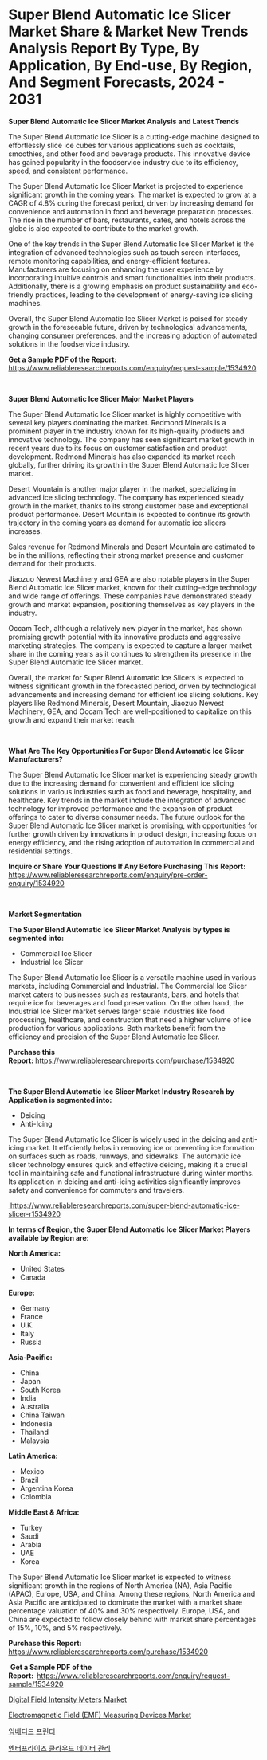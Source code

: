 <p><h1>Super Blend Automatic Ice Slicer Market Share & Market New Trends Analysis Report By Type, By Application, By End-use, By Region, And Segment Forecasts, 2024 - 2031</h1></p><p><strong>Super Blend Automatic Ice Slicer Market Analysis and Latest Trends</strong></p>
<p><p>The Super Blend Automatic Ice Slicer is a cutting-edge machine designed to effortlessly slice ice cubes for various applications such as cocktails, smoothies, and other food and beverage products. This innovative device has gained popularity in the foodservice industry due to its efficiency, speed, and consistent performance.</p><p>The Super Blend Automatic Ice Slicer Market is projected to experience significant growth in the coming years. The market is expected to grow at a CAGR of 4.8% during the forecast period, driven by increasing demand for convenience and automation in food and beverage preparation processes. The rise in the number of bars, restaurants, cafes, and hotels across the globe is also expected to contribute to the market growth.</p><p>One of the key trends in the Super Blend Automatic Ice Slicer Market is the integration of advanced technologies such as touch screen interfaces, remote monitoring capabilities, and energy-efficient features. Manufacturers are focusing on enhancing the user experience by incorporating intuitive controls and smart functionalities into their products. Additionally, there is a growing emphasis on product sustainability and eco-friendly practices, leading to the development of energy-saving ice slicing machines.</p><p>Overall, the Super Blend Automatic Ice Slicer Market is poised for steady growth in the foreseeable future, driven by technological advancements, changing consumer preferences, and the increasing adoption of automated solutions in the foodservice industry.</p></p>
<p><strong>Get a Sample PDF of the Report:&nbsp;</strong> <a href="https://www.reliableresearchreports.com/enquiry/request-sample/1534920">https://www.reliableresearchreports.com/enquiry/request-sample/1534920</a></p>
<p>&nbsp;</p>
<p><strong>Super Blend Automatic Ice Slicer Major Market Players</strong></p>
<p><p>The Super Blend Automatic Ice Slicer market is highly competitive with several key players dominating the market. Redmond Minerals is a prominent player in the industry known for its high-quality products and innovative technology. The company has seen significant market growth in recent years due to its focus on customer satisfaction and product development. Redmond Minerals has also expanded its market reach globally, further driving its growth in the Super Blend Automatic Ice Slicer market.</p><p>Desert Mountain is another major player in the market, specializing in advanced ice slicing technology. The company has experienced steady growth in the market, thanks to its strong customer base and exceptional product performance. Desert Mountain is expected to continue its growth trajectory in the coming years as demand for automatic ice slicers increases.</p><p>Sales revenue for Redmond Minerals and Desert Mountain are estimated to be in the millions, reflecting their strong market presence and customer demand for their products.</p><p>Jiaozuo Newest Machinery and GEA are also notable players in the Super Blend Automatic Ice Slicer market, known for their cutting-edge technology and wide range of offerings. These companies have demonstrated steady growth and market expansion, positioning themselves as key players in the industry.</p><p>Occam Tech, although a relatively new player in the market, has shown promising growth potential with its innovative products and aggressive marketing strategies. The company is expected to capture a larger market share in the coming years as it continues to strengthen its presence in the Super Blend Automatic Ice Slicer market.</p><p>Overall, the market for Super Blend Automatic Ice Slicers is expected to witness significant growth in the forecasted period, driven by technological advancements and increasing demand for efficient ice slicing solutions. Key players like Redmond Minerals, Desert Mountain, Jiaozuo Newest Machinery, GEA, and Occam Tech are well-positioned to capitalize on this growth and expand their market reach.</p></p>
<p>&nbsp;</p>
<p><strong>What Are The Key Opportunities For Super Blend Automatic Ice Slicer Manufacturers?</strong></p>
<p><p>The Super Blend Automatic Ice Slicer market is experiencing steady growth due to the increasing demand for convenient and efficient ice slicing solutions in various industries such as food and beverage, hospitality, and healthcare. Key trends in the market include the integration of advanced technology for improved performance and the expansion of product offerings to cater to diverse consumer needs. The future outlook for the Super Blend Automatic Ice Slicer market is promising, with opportunities for further growth driven by innovations in product design, increasing focus on energy efficiency, and the rising adoption of automation in commercial and residential settings.</p></p>
<p><strong>Inquire or Share Your Questions If Any Before Purchasing This Report:</strong> <a href="https://www.reliableresearchreports.com/enquiry/pre-order-enquiry/1534920">https://www.reliableresearchreports.com/enquiry/pre-order-enquiry/1534920</a></p>
<p>&nbsp;</p>
<p><strong>Market Segmentation</strong></p>
<p><strong>The Super Blend Automatic Ice Slicer Market Analysis by types is segmented into:</strong></p>
<p><ul><li>Commercial Ice Slicer</li><li>Industrial Ice Slicer</li></ul></p>
<p><p>The Super Blend Automatic Ice Slicer is a versatile machine used in various markets, including Commercial and Industrial. The Commercial Ice Slicer market caters to businesses such as restaurants, bars, and hotels that require ice for beverages and food preservation. On the other hand, the Industrial Ice Slicer market serves larger scale industries like food processing, healthcare, and construction that need a higher volume of ice production for various applications. Both markets benefit from the efficiency and precision of the Super Blend Automatic Ice Slicer.</p></p>
<p><strong>Purchase this Report:&nbsp;</strong><a href="https://www.reliableresearchreports.com/purchase/1534920">https://www.reliableresearchreports.com/purchase/1534920</a></p>
<p>&nbsp;</p>
<p><strong>The Super Blend Automatic Ice Slicer Market Industry Research by Application is segmented into:</strong></p>
<p><ul><li>Deicing</li><li>Anti-Icing</li></ul></p>
<p><p>The Super Blend Automatic Ice Slicer is widely used in the deicing and anti-icing market. It efficiently helps in removing ice or preventing ice formation on surfaces such as roads, runways, and sidewalks. The automatic ice slicer technology ensures quick and effective deicing, making it a crucial tool in maintaining safe and functional infrastructure during winter months. Its application in deicing and anti-icing activities significantly improves safety and convenience for commuters and travelers.</p></p>
<p><a href="https://www.reliableresearchreports.com/super-blend-automatic-ice-slicer-r1534920">&nbsp;https://www.reliableresearchreports.com/super-blend-automatic-ice-slicer-r1534920</a></p>
<p><strong>In terms of Region, the Super Blend Automatic Ice Slicer Market Players available by Region are:</strong></p>
<p>
    <p> <strong> North America: </strong>
        <ul>
            <li>United States</li>
            <li>Canada</li>
        </ul>
        </p> 
    <p> <strong> Europe: </strong>
        <ul>
            <li>Germany</li>
            <li>France</li>
            <li>U.K.</li>
            <li>Italy</li>
            <li>Russia</li>
        </ul>
        </p> 
    <p> <strong> Asia-Pacific: </strong>
        <ul>
            <li>China</li>
            <li>Japan</li>
            <li>South Korea</li>
            <li>India</li>
            <li>Australia</li>
            <li>China Taiwan</li>
            <li>Indonesia</li>
            <li>Thailand</li>
            <li>Malaysia</li>
        </ul>
        </p> 
    <p> <strong> Latin America: </strong>
        <ul>
            <li>Mexico</li>
            <li>Brazil</li>
            <li>Argentina Korea</li>
            <li>Colombia</li>
        </ul>
        </p> 
    <p> <strong> Middle East & Africa: </strong>
        <ul>
            <li>Turkey</li>
            <li>Saudi</li>
            <li>Arabia</li>
            <li>UAE</li>
            <li>Korea</li>
        </ul>
    </p>
    </p>
<p><p>The Super Blend Automatic Ice Slicer market is expected to witness significant growth in the regions of North America (NA), Asia Pacific (APAC), Europe, USA, and China. Among these regions, North America and Asia Pacific are anticipated to dominate the market with a market share percentage valuation of 40% and 30% respectively. Europe, USA, and China are expected to follow closely behind with market share percentages of 15%, 10%, and 5% respectively.</p></p>
<p><strong>Purchase this Report: </strong><a href="https://www.reliableresearchreports.com/purchase/1534920">https://www.reliableresearchreports.com/purchase/1534920</a></p>
<p>&nbsp;<strong>Get a Sample PDF of the Report:&nbsp;&nbsp;</strong><a href="https://www.reliableresearchreports.com/enquiry/request-sample/1534920">https://www.reliableresearchreports.com/enquiry/request-sample/1534920</a></p>
<p><strong></strong></p>
<p><p><a href="https://github.com/johnbach50/Market-Research-Report-List-3/blob/main/digital-field-intensity-meters-market.md">Digital Field Intensity Meters Market</a></p><p><a href="https://github.com/lylyparadise/Market-Research-Report-List-3/blob/main/electromagnetic-field-emf-measuring-devices-market.md">Electromagnetic Field (EMF) Measuring Devices Market</a></p><p><a href="https://github.com/Skyleitney456456/Market-Research-Report-List-1/blob/main/893516737073.md">임베디드 프린터</a></p><p><a href="https://github.com/vs10l4sfg5c/Market-Research-Report-List-1/blob/main/951033237072.md">엔터프라이즈 클라우드 데이터 관리</a></p></p>